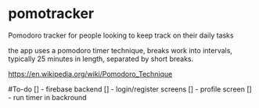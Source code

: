 # pomotracker

Pomodoro tracker for people looking to keep track on their daily tasks

the app uses a pomodoro timer technique, breaks work into intervals, typically 25 minutes in length, separated by short breaks.

https://en.wikipedia.org/wiki/Pomodoro_Technique

#To-do
[] - firebase backend
[] - login/register screens
[] - profile screen
[] - run timer in backround
